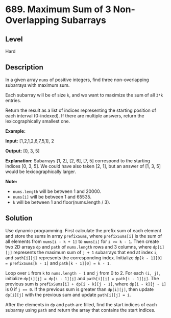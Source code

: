 # 689. Maximum Sum of 3 Non-Overlapping Subarrays
## Level
Hard

## Description
In a given array `nums` of positive integers, find three non-overlapping subarrays with maximum sum.

Each subarray will be of size `k`, and we want to maximize the sum of all `3*k` entries.

Return the result as a list of indices representing the starting position of each interval (0-indexed). If there are multiple answers, return the lexicographically smallest one.

**Example:**

**Input:** [1,2,1,2,6,7,5,1], 2

**Output:** [0, 3, 5]

**Explanation:** Subarrays [1, 2], [2, 6], [7, 5] correspond to the starting indices [0, 3, 5].
We could have also taken [2, 1], but an answer of [1, 3, 5] would be lexicographically larger.

**Note:**

* `nums.length` will be between 1 and 20000.
* `nums[i]` will be between 1 and 65535.
* `k` will be between 1 and floor(nums.length / 3).

## Solution
Use dynamic programming. First calculate the prefix sum of each element and store the sums in array `prefixSums`, where `prefixSums[i]` is the sum of all elements from `nums[i - k + 1]` to `nums[i]` for `i >= k - 1`. Then create two 2D arrays `dp` and `path` of `nums.length` rows and 3 columns, where `dp[i][j]` represents the maximum sum of `j + 1` subarrays that end at index `i`, and `path[i][j]` represents the corresponding index. Initialize `dp[k - 1][0] = prefixSums[k - 1]` and `path[k - 1][0] = k - 1`.

Loop over `i` from `k` to `nums.length - 1` and `j` from 0 to 2. For each `(i, j)`, initialize `dp[i][j] = dp[i - 1][j]` and `path[i][j] = path[i - 1][j]`. The previous sum is `prefixSums[i] + dp[i - k][j - 1]`, where `dp[i - k][j - 1]` is 0 if `j == 0`. If the previous sum is greater than `dp[i][j]`, then update `dp[i][j]` with the previous sum and update `path[i][j] = i`.

After the elements in `dp` and `path` are filled, find the start indices of each subarray using `path` and return the array that contains the start indices.
